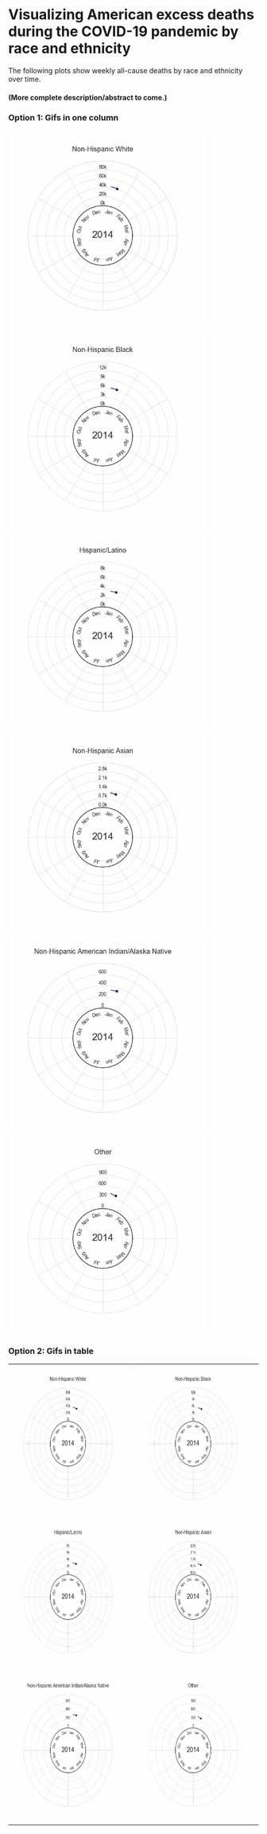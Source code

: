 # Visualizing American excess deaths during the COVID-19 pandemic by race and ethnicity
The following plots show weekly all-cause deaths by race and ethnicity over time.
#### (More complete description/abstract to come.)

### Option 1: Gifs in one column

<img src="non_hispanic_white_c.gif" width="400" height="400"/>

<img src="non_hispanic_black_c.gif" width="400" height="400"/>

<img src="hispanic_latino_c.gif" width="400" height="400"/>

<img src="non_hispanic_asian_c.gif" width="400" height="400"/>

<img src="non_hispanic_american_indian_alaska_native_c.gif" width="400" height="400"/>

<img src="other_c.gif" width="400" height="400"/>

<!---![non_hispanic_white](non_hispanic_white_c.gif)
![non_hispanic_black](non_hispanic_black_c.gif)
![hispanic_latino](hispanic_latino_c.gif)
![non_hispanic_asian](non_hispanic_asian_c.gif)
![aina](non_hispanic_american_indian_alaska_native_c.gif)
![other](other_c.gif)--->

### Option 2: Gifs in table
<table>
  <tr>
    <td> <img src="non_hispanic_white_c.gif"  alt="1" width = 300px height = 300px ></td>
    <td><img src="non_hispanic_black_c.gif" alt="2" width = 300px height = 300px></td>
   </tr> 
   <tr>
    <td> <img src="hispanic_latino_c.gif"  alt="1" width = 300px height = 300px ></td>
    <td><img src="non_hispanic_asian_c.gif" alt="2" width = 300px height = 300px></td>
  </td>
   <tr>
    <td> <img src="non_hispanic_american_indian_alaska_native_c.gif"  alt="1" width = 300px height = 300px ></td>
    <td><img src="other_c.gif" alt="2" width = 300px height = 300px></td>
  </td>
  </tr>
</table>

